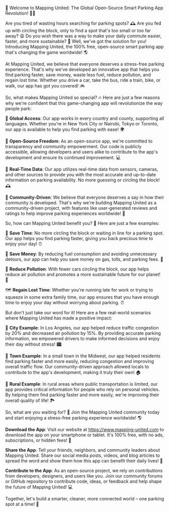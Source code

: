 🚀 Welcome to Mapping United: The Global Open-Source Smart Parking App Revolution! 🚗💨

Are you tired of wasting hours searching for parking spots? 🕰️ Are you fed up with circling the block, only to find a spot that's too small or too far away? 😩 Do you wish there was a way to make your daily commute easier, faster, and more sustainable? 🌟 Well, we've got the solution for you! Introducing Mapping United, the 100% free, open-source smart parking app that's changing the game worldwide! 🌎

At Mapping United, we believe that everyone deserves a stress-free parking experience. That's why we've developed an innovative app that helps you find parking faster, save money, waste less fuel, reduce pollution, and regain lost time. Whether you drive a car, take the bus, ride a train, bike, or walk, our app has got you covered! 🚲

So, what makes Mapping United so special? 🔥 Here are just a few reasons why we're confident that this game-changing app will revolutionize the way people park:

🔹 **Global Access**: Our app works in every country and county, supporting all languages. Whether you're in New York City or Nairobi, Tokyo or Toronto, our app is available to help you find parking with ease! 🌍

🔹 **Open-Source Freedom**: As an open-source app, we're committed to transparency and community empowerment. Our code is publicly accessible, allowing developers and users alike to contribute to the app's development and ensure its continued improvement. 💻

🔹 **Real-Time Data**: Our app utilizes real-time data from sensors, cameras, and other sources to provide you with the most accurate and up-to-date information on parking availability. No more guessing or circling the block! 🕰️

🔹 **Community-Driven**: We believe that everyone deserves a say in how their community is developed. That's why we're building Mapping United as a community-driven project, with features like user-generated reviews and ratings to help improve parking experiences worldwide! 👥

So, how can Mapping United benefit you? 🤔 Here are just a few examples:

🚗 **Save Time**: No more circling the block or waiting in line for a parking spot. Our app helps you find parking faster, giving you back precious time to enjoy your day! ⏰

💸 **Save Money**: By reducing fuel consumption and avoiding unnecessary detours, our app can help you save money on gas, tolls, and parking fees. 🤑

🌿 **Reduce Pollution**: With fewer cars circling the block, our app helps reduce air pollution and promotes a more sustainable future for our planet! 🌟

🗺️ **Regain Lost Time**: Whether you're running late for work or trying to squeeze in some extra family time, our app ensures that you have enough time to enjoy your day without worrying about parking. ⏰

But don't just take our word for it! Here are a few real-world scenarios where Mapping United has made a positive impact:

🌆 **City Example**: In Los Angeles, our app helped reduce traffic congestion by 20% and decreased air pollution by 15%. By providing accurate parking information, we empowered drivers to make informed decisions and enjoy their day without stress! 🏙️

🚂 **Town Example**: In a small town in the Midwest, our app helped residents find parking faster and more easily, reducing congestion and improving overall traffic flow. Our community-driven approach allowed locals to contribute to the app's development, making it truly their own! 🏠

🌳 **Rural Example**: In rural areas where public transportation is limited, our app provides critical information for people who rely on personal vehicles. By helping them find parking faster and more easily, we're improving their overall quality of life! 🏞️

So, what are you waiting for? 🔴 Join the Mapping United community today and start enjoying a stress-free parking experience worldwide! 🌎

**Download the App**: Visit our website at https://www.mapping-united.com to download the app on your smartphone or tablet. It's 100% free, with no ads, subscriptions, or hidden fees! 💸

**Share the App**: Tell your friends, neighbors, and community leaders about Mapping United. Share our social media posts, videos, and blog articles to spread the word and show them how this app can benefit their daily lives! 📱

**Contribute to the App**: As an open-source project, we rely on contributions from developers, designers, and users like you. Join our community forums or GitHub repository to contribute code, ideas, or feedback and help shape the future of Mapping United! 💻

Together, let's build a smarter, cleaner, more connected world – one parking spot at a time! 🌟